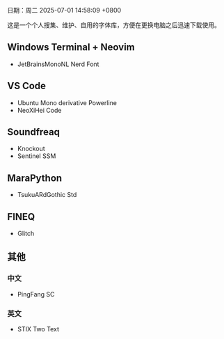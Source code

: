 日期：周二 2025-07-01 14:58:09 +0800

这是一个个人搜集、维护、自用的字体库，方便在更换电脑之后迅速下载使用。

## Windows Terminal + Neovim

- JetBrainsMonoNL Nerd Font

## VS Code

- Ubuntu Mono derivative Powerline
- NeoXiHei Code

## Soundfreaq

- Knockout
- Sentinel SSM

## MaraPython

- TsukuARdGothic Std

## FINEQ

- Glitch

## 其他

### 中文

- PingFang SC

### 英文

- STIX Two Text
